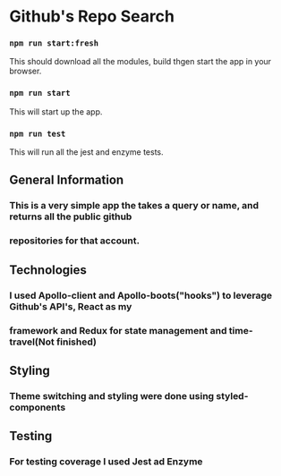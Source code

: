 # Github's Repo Search

### `npm run start:fresh` 
This should download all the modules, build thgen start the app in your browser.
### `npm run start` 
This will start up the app.
### `npm run test` 
This will run all the jest and enzyme tests.

## General Information
### This is a very simple app the takes a query or name, and returns all the public github 
### repositories for that account. 

## Technologies
### I used Apollo-client and Apollo-boots("hooks") to leverage Github's API's, React as my
### framework and Redux for state management and time-travel(Not finished) 

## Styling
### Theme switching and styling were done using styled-components

## Testing
### For testing coverage I used Jest ad Enzyme 